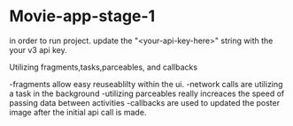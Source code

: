 # Movie-app-stage-1


in order to run project. update the  "\<your-api-key-here\>" string with the your v3 api key.

Utilizing fragments,tasks,parceables, and callbacks

-fragments allow easy reuseablilty within the ui.
-network calls are utilizing a task in the background
-utilizing parceables really increaces the speed of passing data between activities 
-callbacks are used to updated the poster image after the initial api call is made.

